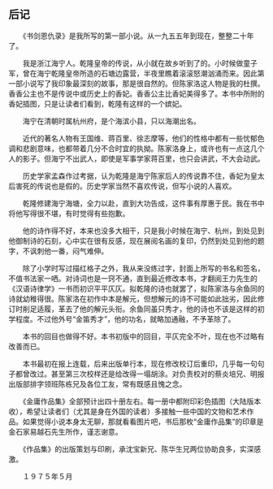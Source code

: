 ## 后记

　　《书剑恩仇录》是我所写的第一部小说。从一九五五年到现在，整整二十年了。

　　我是浙江海宁人。乾隆皇帝的传说，从小就在故乡听到了的。小时候做童子军，曾在海宁乾隆皇帝所造的石塘边露营，半夜里瞧着滚滚怒潮汹涌而来。因此第一部小说写了我印象最深刻的故事，那是很自然的。但陈家洛这人物是我的杜撰。香香公主也不是传说中或历史上的香妃。香香公主比香妃美得多了。本书中所附的香妃插图，只是让读者们看到，乾隆有这样的一个嫔妃。

　　海宁在清朝时属杭州府，是个海滨小县，只以海潮出名。

　　近代的著名人物有王国维、蒋百里、徐志摩等，他们的性格中都有一些忧郁色调和悲剧意味，也都带着几分不合时宜的执拗。陈家洛身上，或许也有一点这几个人的影子。但海宁不出武人，即使是军事学家蒋百里，也只会讲武，不大会动武。

　　历史学家孟森作过考据，认为乾隆是海宁陈家后人的传说靠不住，香妃为皇太后害死的传说也是假的。历史学家当然不喜欢传说，但写小说的人喜欢。

　　乾隆修建海宁海塘，全力以赴，直到大功告成，这件事有厚惠于民。我在书中将他写得很不堪，有时觉得有些抱歉。

　　他的诗作得不好，本来也没多大相干，只是我小时候在海宁、杭州，到处见到他御制诗的石刻，心中实在很有反感，现在展阅名画的复印，仍然到处见到他的题字，不讽刺他一番，闷气难伸。

　　除了小学时写过描红格子之外，我从来没练过字，封面上所写的书名和签名，不值书法家一哂。对诗词也是一窍不通，直到最近修改本书，才翻阅王力先生的《汉语诗律学》一书而初识平平仄仄。拟乾隆的诗也就罢了，拟陈家洛与余鱼同的诗就幼稚得很。陈家洛在初作中本是解元，但想解元的诗不可能如此拙劣，因此修订时削足适履，革去了他的解元头衔。余鱼同虽只秀才，他的诗也不该是这样的初学程度。不过他外号“金笛秀才”，他的功名，就略加通融，不予革除了。

　　本书的回目也做得不好。本书初版中的回目，平仄完全不叶，现在也不过略有改善而已。

　　本书最初在报上连载，后来出版单行本，现在修改校订后重印，几乎每一句句子都曾改过。甚至第三次校样还是给改得一塌胡涂。对负责校对的蔡炎培兄、明报出版部排字领班陈栋兄及各位工友，常有既感且愧之念。

　　《金庸作品集》全部预计出四十册左右。每一册中都附印彩色插图（大陆版本收），希望让读者们（尤其是身在外国的读者）多接触一些中国的文物和艺术作品。如果觉得小说本身太无聊，那就看看图片吧，书后那枚“金庸作品集”的印章是金石家易越石先生所作，谨志谢意。

　　《作品集》的出版策划与印刷，承沈宝新兄、陈华生兄两位协助良多，实深感激。

　　１９７５年５月